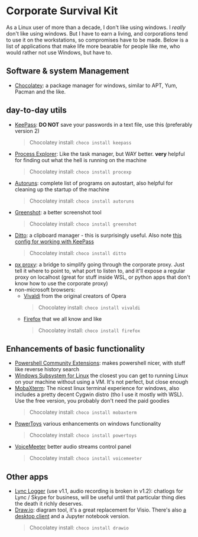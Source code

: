 # Corporate Survival Kit

As a Linux user of more than a decade, I don't like using windows. I *really* don't like using windows. But I have to earn a living, and corporations tend to use it on the workstations, so compromises have to be made. Below is a list of applications that make life more bearable for people like me, who would rather not use Windows, but have to.

## Software & system Management
* [Chocolatey](https://chocolatey.org): a package manager for windows, similar to APT, Yum, Pacman and the like.

## day-to-day utils
* [KeePass](https://keepass.info): **DO NOT** save your passwords in a text file, use this (preferably version 2)
  > Chocolatey install: `choco install keepass`
* [Process Explorer](https://docs.microsoft.com/en-us/sysinternals/downloads/process-explorer): Like the task manager, but WAY better. **very** helpful for finding out what the hell is running on the machine
  > Chocolatey install: `choco install procexp`
* [Autoruns](https://docs.microsoft.com/en-us/sysinternals/downloads/autoruns): complete list of programs on autostart, also helpful for cleaning up the startup of the machine
  > Chocolatey install: `choco install autoruns `
* [Greenshot](https://getgreenshot.org): a better screenshot tool
  > Chocolatey install: `choco install greenshot`
* [Ditto](https://ditto-cp.sourceforge.io): a clipboard manager - this is surprisingly useful. Also note [this config for working with KeePass](https://superuser.com/questions/482305/prevent-ditto-from-copying-in-keepass)
  > Chocolatey install: `choco install ditto`
* [px proxy](https://github.com/genotrance/px): a bridge to simplify going through the corporate proxy. Just tell it where to point to, what port to listen to, and it'll expose a regular proxy on localhost (great for stuff inside WSL, or python apps that don't know how to use the corporate proxy)
* non-microsoft browsers:
  * [Vivaldi](https://vivaldi.com) from the original creators of Opera
    > Chocolatey install: `choco install vivaldi`
  * [Firefox](https://www.mozilla.org/en-US/firefox/) that we all know and like
    > Chocolatey install: `choco install firefox`

## Enhancements of basic functionality
* [Powershell Community Extensions](https://github.com/Pscx/Pscx): makes powershell nicer, with stuff like reverse history search
* [Windows Subsystem for Linux](https://docs.microsoft.com/en-us/windows/wsl/install-win10) the closest you can get to running Linux on your machine without using a VM. It's not perfect, but close enough
* [MobaXterm](https://mobaxterm.mobatek.net): The nicest linux terminal experience for windows, also includes a pretty decent Cygwin distro (tho I use it mostly with WSL). Use the free version, you probably don't need the paid goodies
  > Chocolatey install: `choco install mobaxterm`
* [PowerToys](https://github.com/microsoft/PowerToys) various enhancements on windows functionality
  > Chocolatey install: `choco install powertoys`
* [VoiceMeeter](https://www.vb-audio.com/Voicemeeter/) better audio streams control panel
  > Chocolatey install: `choco install voicemeeter`
## Other apps
* [Lync Logger](https://github.com/Zougi/LyncLogger/releases/tag/v1.1) (use v1.1, audio recording is broken in v1.2): chatlogs for Lync / Skype for business, will be useful until that particular thing dies the death it richly deserves.
* [Draw.io](https://www.draw.io): diagram tool, it's a great replacement for Visio. There's also [a desktop client](https://github.com/jgraph/drawio-desktop/releases) and a Jupyter notebook version.
  > Chocolatey install: `choco install drawio`
